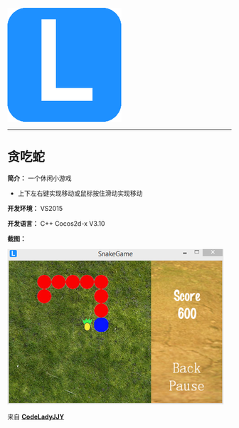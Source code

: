 [![logo](/logo.png)](http://www.codelady.space)

----------

# 贪吃蛇

**简介：** 一个休闲小游戏

* 上下左右键实现移动或鼠标按住滑动实现移动

**开发环境：** VS2015

**开发语言：** C++ Cocos2d-x V3.10

**截图：**

![贪吃蛇](/SnakeGame.png)

来自 **[CodeLadyJJY](http://www.codelady.space)**
